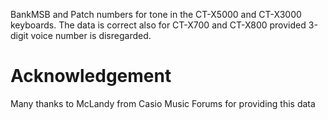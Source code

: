 BankMSB and Patch numbers for tone in the CT-X5000 and CT-X3000 keyboards. The data is correct
also for CT-X700 and CT-X800 provided 3-digit voice number is disregarded.

Acknowledgement
===============

Many thanks to McLandy from Casio Music Forums for providing this data
